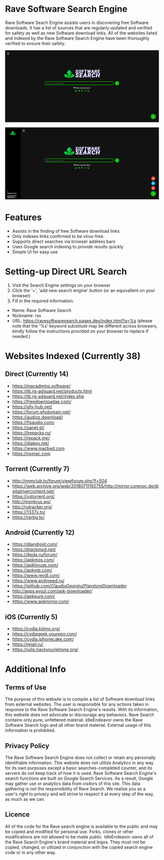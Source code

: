 # Rave Software Search Engine
Rave Software Seach Engine assists users in discovering free Software downloads. It has a list of sources that are regularly updated and verified for safety as well as new Software download links.
All of the websites listed and indexed by the Rave Software Search Engine have been thoroughly verified to ensure their safety.

![Screenshot of Rave Software Search Engine Homepage](img/ravesearch-homepage-pic.png)

![Screenshot of Rave Software Search Engine Homepage Dashboard](img/ravesearch-homepage-dashboard.png)

# Features
- Assists in the finding of free Software download links
- Only indexes links confirmed to be virus-free.
- Supports direct searches via browser address bars
- Uses Google search indexing to provide results quickly
- Simple UI for easy use

# Setting-up Direct URL Search
1. Visit the Search Engine settings on your browser
2. Click the '+', 'add new search engine' button (or an equivallent on your browser)
3. Fill in the required information:
  - Name: Rave Software Search
  - Nickname: rss
  - URL: https://ravesoftwaresearch.pages.dev/index.html?q=%s (please note that the '%s' keyword substitute may be different across browsers, kindly follow the instructions provided on your browser to replace if needed.) 

# Websites Indexed (Currently 38)
## Direct (Currently 14)
- https://macadmins.software/
- https://tb.rg-adguard.net/products.html
- https://tb.rg-adguard.net/index.php
- https://freedownloadae.com/
- https://gfx-hub.net/
- https://forum.gfxdomain.net/
- https://audioz.download/
- https://flsaudio.com/
- https://sanet.st/
- https://lrepacks.ru/
- https://repack.me/
- https://diakov.net/
- https://www.macbed.com
- https://nxmac.com
## Torrent (Currently 7)
- http://nnmclub.to/forum/viewforum.php?f=504
- https://web.archive.org/web/20180711192755/http://mirror.corenoc.de/digitalrivercontent.net/
- https://vstorrent.org/
- http://monkrus.ws/
- http://rutracker.org/
- https://1337x.to/
- https://rarbg.to/
## Android (Currently 12)
- https://dlandroid.com/
- https://blackmod.net/
- https://4pda.ru/forum/
- https://apkmos.com/
- https://apkhouse.com/
- https://apkmb.com/
- https://www.revdl.com/
- https://www.androeed.ru/
- https://github.com/ClaudiuGeorgiu/PlaystoreDownloader
- http://apps.evozi.com/apk-downloader/
- https://apkpure.com/
- https://www.apkmirror.com/
## iOS (Currently 5)
- https://cydia.kiiimo.org/
- https://cydiageek.yourepo.com/
- https://cydia.iphonecake.com/
- https://rejail.ru/
- https://julio.hackyouriphone.org/

# Additional Info
## Terms of Use
The purpose of this website is to compile a list of Software download links from external websites.
The user is responsible for any actions taken in response to the Rave Software Search Engine's results.
With its information, this website does not advocate or discourage any behaviors. Rave Search contains only pure, unfettered material.
IdleEndeavor owns the Rave Software Search logo and all other brand material. External usage of this information is prohibited.

## Privacy Policy
The Rave Software Search Engine does not collect or retain any personally identifiable information.
This website does not utilize Analytics in any way for its own purposes except a basic searches-completed counter, and its servers do not keep track of how it is used.
Rave Software Search Engine's search functions are built on Google Search Services. As a result, Google may gather use or analytics data from visitors of this site. This data gathering is not the responsibility of Rave Search.
We realize you as a user's right to privacy and will strive to respect it at every step of the way, as much as we can.

## Licence
All of the code for the Rave search engine is available to the public and may be copied and modified for personal use. Forks, clones or other modifications are not allowed to be made public.
IdleEndeavor owns all of the Rave Search Engine's brand material and logos. They must not be copied, changed, or utilized in conjunction with the copied search engine code or in any other way.
